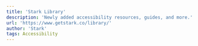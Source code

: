 ```yaml
---
title: 'Stark Library'
description: 'Newly added accessibility resources, guides, and more.'
url: 'https://www.getstark.co/library/'
author: 'Stark'
tags: Accessibility
---
```

